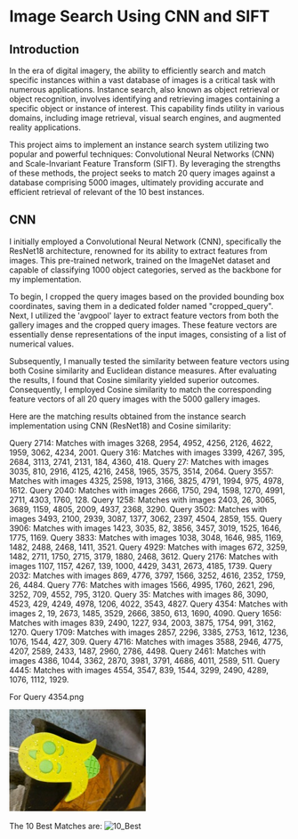 # Image Search Using CNN and SIFT

## Introduction ##
In the era of digital imagery, the ability to efficiently search and match specific instances within a vast database of images is a critical task with numerous applications. Instance search, also known as object retrieval or object recognition, involves identifying and retrieving images containing a specific object or instance of interest. This capability finds utility in various domains, including image retrieval, visual search engines, and augmented reality applications.

This project aims to implement an instance search system utilizing two popular and powerful techniques: Convolutional Neural Networks (CNN) and Scale-Invariant Feature Transform (SIFT). By leveraging the strengths of these methods, the project seeks to match 20 query images against a database comprising 5000 images, ultimately providing accurate and efficient retrieval of relevant of the 10 best instances.

## CNN ##


I initially employed a Convolutional Neural Network (CNN), specifically the ResNet18 architecture, renowned for its ability to extract features from images. This pre-trained network, trained on the ImageNet dataset and capable of classifying 1000 object categories, served as the backbone for my implementation.

To begin, I cropped the query images based on the provided bounding box coordinates, saving them in a dedicated folder named "cropped_query". Next, I utilized the 'avgpool' layer to extract feature vectors from both the gallery images and the cropped query images. These feature vectors are essentially dense representations of the input images, consisting of a list of numerical values.

Subsequently, I manually tested the similarity between feature vectors using both Cosine similarity and Euclidean distance measures. After evaluating the results, I found that Cosine similarity yielded superior outcomes. Consequently, I employed Cosine similarity to match the corresponding feature vectors of all 20 query images with the 5000 gallery images.

Here are the matching results obtained from the instance search implementation using CNN (ResNet18) and Cosine similarity:

Query 2714: Matches with images 3268, 2954, 4952, 4256, 2126, 4622, 1959, 3062, 4234, 2001.
Query 316: Matches with images 3399, 4267, 395, 2684, 3113, 2741, 2131, 184, 4360, 418.
Query 27: Matches with images 3035, 810, 2916, 4125, 4216, 2458, 1965, 3575, 3514, 2064.
Query 3557: Matches with images 4325, 2598, 1913, 3166, 3825, 4791, 1994, 975, 4978, 1612.
Query 2040: Matches with images 2666, 1750, 294, 1598, 1270, 4991, 2711, 4303, 1760, 128.
Query 1258: Matches with images 2403, 26, 3065, 3689, 1159, 4805, 2009, 4937, 2368, 3290.
Query 3502: Matches with images 3493, 2100, 2939, 3087, 1377, 3062, 2397, 4504, 2859, 155.
Query 3906: Matches with images 1423, 3035, 82, 3856, 3457, 3019, 1525, 1646, 1775, 1169.
Query 3833: Matches with images 1038, 3048, 1646, 985, 1169, 1482, 2488, 2468, 1411, 3521.
Query 4929: Matches with images 672, 3259, 1482, 2711, 1750, 2715, 3179, 1880, 2468, 3612.
Query 2176: Matches with images 1107, 1157, 4267, 139, 1000, 4429, 3431, 2673, 4185, 1739.
Query 2032: Matches with images 869, 4776, 3797, 1566, 3252, 4616, 2352, 1759, 26, 4484.
Query 776: Matches with images 1566, 4995, 1760, 2621, 296, 3252, 709, 4552, 795, 3120.
Query 35: Matches with images 86, 3090, 4523, 429, 4249, 4978, 1206, 4022, 3543, 4827.
Query 4354: Matches with images 2, 19, 2673, 1485, 3529, 2666, 3850, 613, 1690, 4090.
Query 1656: Matches with images 839, 2490, 1227, 934, 2003, 3875, 1754, 991, 3162, 1270.
Query 1709: Matches with images 2857, 2296, 3385, 2753, 1612, 1236, 1076, 1544, 427, 309.
Query 4716: Matches with images 3588, 2946, 4775, 4207, 2589, 2433, 1487, 2960, 2786, 4498.
Query 2461: Matches with images 4386, 1044, 3362, 2870, 3981, 3791, 4686, 4011, 2589, 511.
Query 4445: Matches with images 4554, 3547, 839, 1544, 3299, 2490, 4289, 1076, 1112, 1929.

For Query 4354.png

<img src="/data/Source_Results/4354.jpg" alt="Query" width="auto" height="auto">

The 10 Best Matches are:
<img src="/data/Source_Results/4354_10Best.jpg" alt="10_Best" width="800" height="800">

